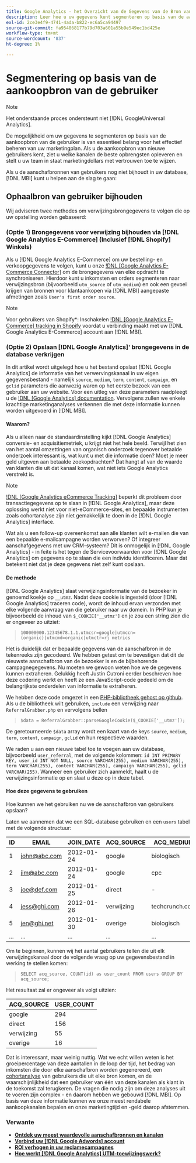 ```yaml
---
title: Google Analytics - het Overzicht van de Gegevens van de Bron van de Aankoop van de Gebruiker van het spoor
description: Leer hoe u uw gegevens kunt segmenteren op basis van de aankoopbron van de gebruiker.
exl-id: 2ce3e4f9-4741-4ada-b822-ec6a5ca94497
source-git-commit: fa954868177b79d703a601a55b9e549ec1bd425e
workflow-type: tm+mt
source-wordcount: '837'
ht-degree: 1%

---
```


# Segmentering op basis van de aankoopbron van de gebruiker

>[!NOTE]
>
>Het onderstaande proces ondersteunt niet [!DNL GoogleUniversal Analytics].

De mogelijkheid om uw gegevens te segmenteren op basis van de aankoopbron van de gebruiker is van essentieel belang voor het effectief beheren van uw marketingplan. Als u de aankoopbron van nieuwe gebruikers kent, ziet u welke kanalen de beste opbrengsten opleveren en stelt u uw team in staat marketingdollars met vertrouwen toe te wijzen.

Als u de aanschafbronnen van gebruikers nog niet bijhoudt in uw database, [!DNL MBI] kunt u helpen aan de slag te gaan:

## Ophaalbron van gebruiker bijhouden

Wij adviseren twee methodes om verwijzingsbrongegevens te volgen die op uw opstelling worden gebaseerd:

### (Optie 1) Brongegevens voor verwijzing bijhouden via [!DNL Google Analytics E-Commerce] (Inclusief [!DNL Shopify] Winkels)

Als u [!DNL Google Analytics E-Commerce] om uw bestelling- en verkoopgegevens te volgen, kunt u onze [!DNL [Google Analytics E-Commerce Connector]](../importing-data/integrations/google-ecommerce.md) om de brongegevens van elke opdracht te synchroniseren. Hierdoor kunt u inkomsten en orders segmenteren naar verwijzingsbron (bijvoorbeeld `utm_source` of `utm_medium`) en ook een gevoel krijgen van bronnen voor klantaankopen via [!DNL MBI] aangepaste afmetingen zoals `User's first order source`.

>[!NOTE]
>
>Voor gebruikers van Shopify*: Inschakelen [!DNL [Google Analytics E-Commerce] tracking in Shopify](http://docs.shopify.com/manual/settings/general/google-analytics#ecommerce-tracking) voordat u verbinding maakt met uw [!DNL Google Analytics E-Commerce] account aan [!DNL MBI].

### (Optie 2) Opslaan [!DNL Google Analytics]&#39; brongegevens in de database verkrijgen

In dit artikel wordt uitgelegd hoe u het bestand opslaat [!DNL Google Analytics] de informatie van het verwervingskanaal in uw eigen gegevensbestand - namelijk `source`, `medium`, `term`, `content`, `campaign`, en `gclid` parameters die aanwezig waren op het eerste bezoek van een gebruiker aan uw website. Voor een uitleg van deze parameters raadpleegt u de [!DNL [Google Analytics] documentation](http://support.google.com/analytics/bin/answer.py?hl=en&amp;answer=1191184). Vervolgens zullen we enkele krachtige marketinganalyses verkennen die met deze informatie kunnen worden uitgevoerd in [!DNL MBI].

#### Waarom?

Als u alleen naar de standaardinstelling kijkt [!DNL Google Analytics] conversie- en acquisitiemetriek, u krijgt niet het hele beeld. Terwijl het zien van het aantal omzettingen van organisch onderzoek tegenover betaalde onderzoek interessant is, wat kunt u met die informatie doen? Moet je meer geld uitgeven aan betaalde zoekopdrachten? Dat hangt af van de waarde van klanten die uit dat kanaal komen, wat niet iets Google Analytics verstrekt is.

>[!NOTE]
>
>[!DNL [Google Analytics eCommerce Tracking]](https://developers.google.com/analytics/devguides/collection/gajs/gaTrackingEcommerce) beperkt dit probleem door transactiegegevens op te slaan in [!DNL Google Analytics], maar deze oplossing werkt niet voor niet-eCommerce-sites, en bepaalde instrumenten zoals cohortanalyse zijn niet gemakkelijk te doen in de [!DNL Google Analytics] interface.

Wat als u een follow-up overeenkomst aan alle klanten wilt e-mailen die van een bepaalde e-mailcampagne worden verworven? Of integreer aanschafgegevens met uw CRM-systeem? Dit is onmogelijk in [!DNL Google Analytics] - in feite is het tegen de Servicevoorwaarden voor [!DNL Google Analytics] om gegevens op te slaan die een individu identificeren.  Maar dat betekent niet dat je deze gegevens niet zelf kunt opslaan.

#### De methode

[!DNL Google Analytics] slaat verwijzingsinformatie van de bezoeker in genoemd koekje op `__utmz`. Nadat deze cookie is ingesteld (door [!DNL Google Analytics] traceren code), wordt de inhoud ervan verzonden met elke volgende aanvraag van die gebruiker naar uw domein. In PHP kun je bijvoorbeeld de inhoud van `$_COOKIE['__utmz']` en je zou een string zien die er ongeveer zo uitziet:

> `100000000.12345678.1.1.utmcsr=google|utmccn=(organic)|utmcmd=organic|utmctr=rj metrics`

Het is duidelijk dat er bepaalde gegevens van de aanschafbron in de tekenreeks zijn gecodeerd. We hebben getest om te bevestigen dat dit de nieuwste aanschafbron van de bezoeker is en de bijbehorende campagnegegevens. Nu moeten we gewoon weten hoe we de gegevens kunnen extraheren. Gelukkig heeft Justin Cutroni eerder beschreven hoe deze codering werkt en heeft ze een JavaScript-code gedeeld om de belangrijkste onderdelen van informatie te extraheren.

We hebben deze code omgezet in een [PHP-bibliotheek gehost op github](https://github.com/RJMetrics/referral-grabber-php).   Als u de bibliotheek wilt gebruiken, `include` een verwijzing naar `ReferralGrabber.php` en vervolgens bellen

> `$data = ReferralGrabber::parseGoogleCookie($_COOKIE['__utmz']);`

De geretourneerde `$data` array wordt een kaart van de keys `source`, `medium`, `term`, `content`, `campaign`, `gclid` en hun respectieve waarden.

We raden u aan een nieuwe tabel toe te voegen aan uw database, bijvoorbeeld `user_referral`, met de volgende kolommen: `id INT PRIMARY KEY, user_id INT NOT NULL, source VARCHAR(255), medium VARCHAR(255), term VARCHAR(255), content VARCHAR(255), campaign VARCHAR(255), gclid VARCHAR(255)`. Wanneer een gebruiker zich aanmeldt, haalt u de verwijzingsinformatie op en slaat u deze op in deze tabel.

#### Hoe deze gegevens te gebruiken

Hoe kunnen we het gebruiken nu we de aanschafbron van gebruikers opslaan?

Laten we aannemen dat we een SQL-database gebruiken en een `users` tabel met de volgende structuur:

| ID | EMAIL | JOIN_DATE | ACQ_SOURCE | ACQ_MEDIUM |
|--- |--- |--- |--- |--- |
| 1 | john@abc.com | 2012-01-24 | google | biologisch |
| 2 | jim@abc.com | 2012-01-24 | google | cpc |
| 3 | joe@def.com | 2012-01-25 | direct | - |
| 4 | jess@ghi.com | 2012-01-26 | verwijzing | techcrunch.com |
| 5 | jen@ghi.net | 2012-01-30 | overige | biologisch |
| ... | ... | ... | ... | ... |

Om te beginnen, kunnen wij het aantal gebruikers tellen die uit elk verwijzingskanaal door de volgende vraag op uw gegevensbestand in werking te stellen komen:

> `SELECT acq_source, COUNT(id) as user_count FROM users GROUP BY acq_source;`

Het resultaat zal er ongeveer als volgt uitzien:

| ACQ_SOURCE | USER_COUNT |
|--- |--- |
| google | 294 |
| direct | 156 |
| verwijzing | 55 |
| overige | 16 |

Dat is interessant, maar weinig nuttig. Wat we echt willen weten is het groeipercentage van deze aantallen in de loop der tijd, het bedrag van inkomsten die door elke aanschafbron worden gegenereerd, een [cohortanalyse](http://cohortanalysis.com/) van gebruikers die uit elke bron komen, en de waarschijnlijkheid dat een gebruiker van één van deze kanalen als klant in de toekomst zal terugkeren. De vragen die nodig zijn om deze analyses uit te voeren zijn complex - en daarom hebben we gebouwd [!DNL MBI]. Op basis van deze informatie kunnen we onze meest rendabele aankoopkanalen bepalen en onze marketingtijd en -geld daarop afstemmen.

### Verwante

* **[Ontdek uw meest waardevolle aanschafbronnen en kanalen](../analysis/most-value-source-channel.md)**
* **[Verbind uw [!DNL Google Adwords] account](../importing-data/integrations/google-adwords.md)**
* **[ROI verhogen in uw reclamecampagnes](../analysis/roi-ad-camp.md)**
* **[Hoe werkt [!DNL Google Analytics] UTM-toewijzingswerk?](../analysis/utm-attributes.md)**
